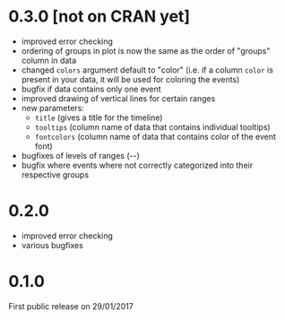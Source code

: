 # 0.3.0 [not on CRAN yet]

- improved error checking
- ordering of groups in plot is now the same as the order of "groups" column in data
- changed `colors` argument default to "color" (i.e. if a column `color` is present in your data, it will be used for coloring the events)
- bugfix if data contains only one event
- improved drawing of vertical lines for certain ranges
- new parameters: 
    + `title` (gives a title for the timeline)
    + `tooltips` (column name of data that contains individual tooltips)
    + `fontcolors` (column name of data that contains color of the event font)
- bugfixes of levels of ranges (_-_-)
- bugfix where events where not correctly categorized into their respective groups

# 0.2.0
- improved error checking
- various bugfixes

# 0.1.0

First public release on 29/01/2017
